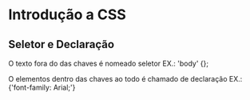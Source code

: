 # Introdução a CSS

## Seletor e Declaração

O texto fora do das chaves é nomeado seletor EX.: 'body' {};


O elementos dentro das chaves ao todo é chamado de declaração EX.: {'font-family: Arial;'}